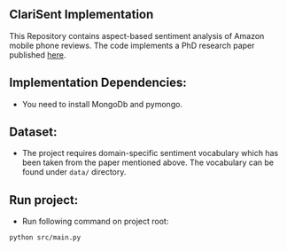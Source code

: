 ## ClariSent Implementation

This Repository contains aspect-based sentiment analysis of Amazon mobile phone reviews.
The code implements a PhD research paper published [here](https://www.research.manchester.ac.uk/portal/files/55559300/FULL_TEXT.PDF).

## Implementation Dependencies:
* You need to install MongoDb and pymongo.

## Dataset:
* The project requires domain-specific sentiment vocabulary which has been taken from the paper mentioned above. The vocabulary can be found under `data/` directory.
## Run project:
* Run following command on project root:
 ```
 python src/main.py
 ```
 
